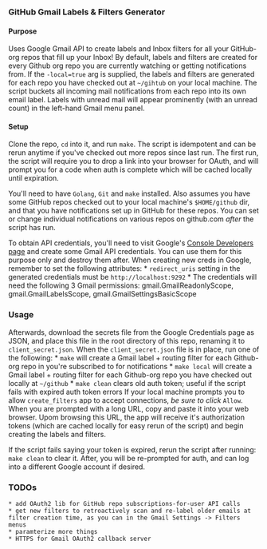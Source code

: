 ### GitHub Gmail Labels & Filters Generator

#### Purpose
Uses Google Gmail API to create labels and Inbox filters for all your GitHub-org repos that fill up your Inbox! By default, labels and filters are created for every Github org repo you are currently watching or getting notifications from. If the `-local=true` arg is supplied, the labels and filters are generated for each repo you have checked out at `~/gihtub` on your local machine. The script buckets all incoming mail notifications from each repo into its own email label. Labels with unread mail will appear prominently (with an unread count) in the left-hand Gmail menu panel.


#### Setup
Clone the repo, `cd` into it, and run `make`. The script is idempotent and can be rerun anytime if you've checked out more repos since last run. The first run, the script will require you to drop a link into your browser for OAuth, and will prompt you for a code when auth is complete which will be cached locally until expiration.

You'll need to have `Golang`, `Git` and `make` installed. Also assumes you have some GitHub repos checked out to your local machine's `$HOME/github` dir, and that you have notifications set up in GitHub for these repos. You can set or change individual notifications on various repos on github.com _after_ the script has run.

To obtain API credentials, you'll need to visit Google's [Console Developers page](https://console.developers.google.com) and create some Gmail API credentials. You can use them for this purpose only and destroy them after. When creating new creds in Google, remember to set the following attributes:
    * `redirect_uris` setting in the generated credentials must be `http://localhost:9292`
    * The credentials will need the following 3 Gmail permissions: gmail.GmailReadonlyScope, gmail.GmailLabelsScope, gmail.GmailSettingsBasicScope


### Usage
Afterwards, download the secrets file from the Google Credentials page as JSON, and place this file in the root directory of this repo, renaming it to `client_secret.json`. When the `client_secret.json` file is in place, run one of the following:
    * `make` will create a Gmail label + routing filter for each Github-org repo in you're subscribed to for notifications
    * `make local` will create a Gmail label + routing filter for each Github-org repo you have checked out locally at `~/github`
    * `make clean` clears old auth token; useful if the script fails with expired auth token errors
If your local machine prompts you to allow `create_filters` app to accept connections, _be sure to click_ `Allow`. When you are prompted with a long URL, copy and paste it into your web browser. Upom browsing this URL, the app will receive it's authorization tokens (which are cached locally for easy rerun of the script) and begin creating the labels and filters.

If the script fails saying your token is expired, rerun the script after running: `make clean` to clear it. After, you will be re-prompted for auth, and can log into a different Google account if desired.


### TODOs
    * add OAuth2 lib for GitHub repo subscriptions-for-user API calls
    * get new filters to retroactively scan and re-label older emails at filter creation time, as you can in the Gmail Settings -> Filters menus
    * paramterize more things
    * HTTPS for Gmail OAuth2 callback server

